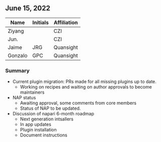 ## June 15, 2022

|          Name          | Initials |   Affiliation  |
| ---------------------- | -------- | -------------- |
| Ziyang                 |          | CZI
| Jun.                   |          | CZI
| Jaime                  | JRG      | Quansight 
| Gonzalo                | GPC      | Quansight 

### Summary

- Current plugin migration: PRs made for all missing plugins up to date.
    - Working on recipes and waiting on author approvals to become maintainers
- NAP status
    - Awaiting approval, some comments from core members
    - Status of NAP to be updated.
- Discussion of napari 6-month roadmap
    - Next generation  intsallers
    - In app updates
    - Plugin installation
    - Document instructions